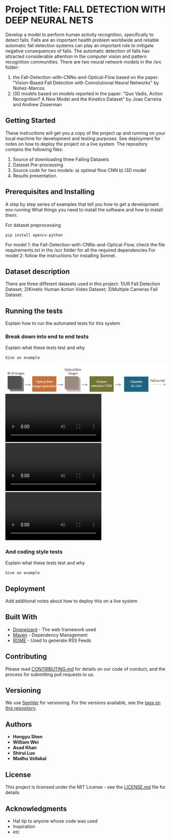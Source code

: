 # Project Title: FALL DETECTION WITH DEEP NEURAL NETS

Develop a model to perform human activity recognition, specifically to detect falls. Falls are an important health problem worldwide 
and reliable automatic fall detection systems can play an important role to mitigate negative consequences of falls.
The automatic detection of falls has attracted considerable attention in the computer vision and pattern recognition communities. There are two neural network models in the /src folder:
1) the Fall-Detection-with-CNNs-and-Optical-Flow based on the paper: "Vision-Based Fall Detection with Convolutional Neural Networks" by Núñez-Marcos
2) I3D models based on models reported in the paper: "Quo Vadis, Action Recognition? A New Model and the Kinetics Dataset" by Joao Carreira and Andrew Zisserman

## Getting Started
These instructions will get you a copy of the project up and running on your local machine for development and testing purposes. 
See deployment for notes on how to deploy the project on a live system.
The repository contains the following files:
1. Source of downloading three Falling Datasets 
2. Dataset Pre-processing 
3. Source code for two models: a) optimal flow CNN b) I3D model
4. Results presentation. 

## Prerequisites and Installing
A step by step series of examples that tell you how to get a development env running
What things you need to install the software and how to install them:

For dataset preprocessing
```
pip install opencv-python
```
For model 1: the Fall-Detection-with-CNNs-and-Optical-Flow, check the file requirements.txt in the /scr folder for all the required dependencies
For model 2: follow the instructions for installing Sonnet.

## Dataset description
There are three different datasets used in this project: 1)UR Fall Detection Dataset; 2)Kinetic Human Action Video Dataset; 3)Multiple Cameras Fall Dataset.

## Running the tests

Explain how to run the automated tests for this system

### Break down into end to end tests

Explain what these tests test and why

```
Give an example
```


![alt text](img/optical_flow_CNN.png "Title Text")
![Sample Video of a person not falling](img/adl-01.mp4) ![Sample Video of a person slowing lying down](img/adl-40.mp4) ![Sample Video of a person falling](img/fall-01.mp4)

### And coding style tests

Explain what these tests test and why

```
Give an example
```

## Deployment

Add additional notes about how to deploy this on a live system

## Built With

* [Dropwizard](http://www.dropwizard.io/1.0.2/docs/) - The web framework used
* [Maven](https://maven.apache.org/) - Dependency Management
* [ROME](https://rometools.github.io/rome/) - Used to generate RSS Feeds

## Contributing

Please read [CONTRIBUTING.md](https://gist.github.com/PurpleBooth/b24679402957c63ec426) for details on our code of conduct, and the process for submitting pull requests to us.

## Versioning

We use [SemVer](http://semver.org/) for versioning. For the versions available, see the [tags on this repository](https://github.com/your/project/tags). 

## Authors

* **Hongyu Shen** 
* **William Wei** 
* **Asad Khan** 
* **Shirui Luo** 
* **Madhu Vellakal** 

## License

This project is licensed under the MIT License - see the [LICENSE.md](LICENSE.md) file for details

## Acknowledgments

* Hat tip to anyone whose code was used
* Inspiration
* etc

